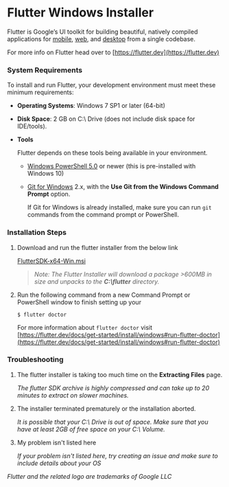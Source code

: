 # Flutter Windows Installer

Flutter is Google’s UI toolkit for building beautiful, natively compiled applications for [mobile](https://flutter.dev/docs), [web](https://flutter.dev/web), and [desktop](https://flutter.dev/desktop) from a single codebase.

For more info on Flutter head over to [https://flutter.dev](https://flutter.dev)

### System Requirements

To install and run Flutter, your development environment must meet these minimum requirements:

- **Operating Systems**: Windows 7 SP1 or later (64-bit)

- **Disk Space**: 2 GB on C:\ Drive (does not include disk space for IDE/tools).

- **Tools**

  Flutter depends on these tools being available in your environment.

  - [Windows PowerShell 5.0](https://docs.microsoft.com/en-us/powershell/scripting/install/installing-windows-powershell) or newer (this is pre-installed with Windows 10)

  - [Git for Windows](https://git-scm.com/download/win) 2.x, with the **Use Git from the Windows Command Prompt** option.

    If Git for Windows is already installed, make sure you can run `git` commands from the command prompt or PowerShell.

### Installation Steps

1. Download and run the flutter installer from the below link

   [FlutterSDK-x64-Win.msi]()

   >  *Note: The Flutter Installer will download a package >600MB in size and unpacks to the **C:\flutter** directory.* 

2. Run the following command from a new Command Prompt or PowerShell window to finish setting up your 

   ```$ flutter doctor```

   For more information about ``flutter doctor`` visit [https://flutter.dev/docs/get-started/install/windows#run-flutter-doctor](https://flutter.dev/docs/get-started/install/windows#run-flutter-doctor)

### Troubleshooting

1. The flutter installer is taking too much time on the **Extracting Files** page.

   *The flutter SDK archive is highly compressed and can take up to 20 minutes to extract on slower machines.*

2. The installer terminated prematurely or the installation aborted.

   *It is possible that your C:\ Drive is out of space. Make sure that you have at least 2GB of free space on your C:\ Volume.*

3. My problem isn't listed here

   *If your problem isn't listed here, try creating an issue and make sure to include details about your OS*



*Flutter and the related logo are trademarks of Google LLC*